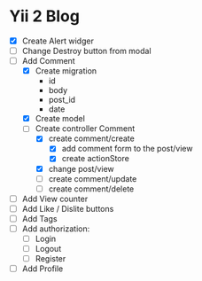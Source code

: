 # Yii 2 Blog
- [x] Create Alert widger
- [ ] Change Destroy button from modal
- [ ] Add Comment
    - [x] Create migration
        * id
        * body
        * post_id
        * date
    - [x] Create model
    - [ ] Create controller Comment
        - [x] create comment/create
            - [x] add comment form to the post/view
            - [x] create actionStore 
        - [x] change post/view
        - [ ] create comment/update
        - [ ] create comment/delete
- [ ] Add View counter
- [ ] Add Like / Dislite buttons
- [ ] Add Tags
- [ ] Add authorization:
	- [ ] Login
	- [ ] Logout
	- [ ] Register
- [ ] Add Profile
